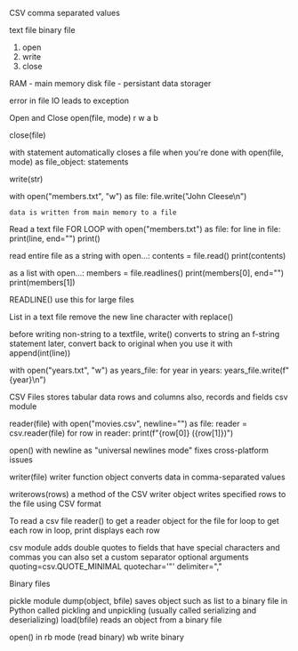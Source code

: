 
CSV comma separated values

text file
binary file

1. open
2. write
3. close

RAM - main memory
disk file - persistant data storager

error in file IO leads to exception

Open and Close
open(file, mode)
	r
	w
	a
	b

close(file)

with statement
	automatically closes a file when you're done
	with open(file, mode) as file_object:
		statements

write(str)

with open("members.txt", "w") as file:
	file.write("John Cleese\\n")

	data is written from main memory to a file


Read a text file
FOR LOOP
with open("members.txt") as file:
	for line in file:
		print(line, end="")
	print()


read entire file as a string
	with open...:
		contents = file.read()
		print(contents)

as a list
	with open...:
		members = file.readlines()
		print(members[0], end="")
		print(members[1])

READLINE()
use this for large files


List in a text file
remove the new line character with replace()

before writing non-string to a textfile, write() converts to string
	an f-string statement
	later, convert back to original when you use it with append(int(line))

with open("years.txt", "w") as years_file:
	for year in years:
		years_file.write(f"{year}\\n")


CSV Files
stores tabular data
	rows and columns
	also, records and fields
csv module

reader(file)
with open("movies.csv", newline="") as file:
	reader = csv.reader(file)
	for row in reader:
		print(f"{row[0]} ({row[1]})")


open() with newline as "universal newlines mode"
	fixes cross-platform issues

writer(file)
	writer  function object converts data in comma-separated values

writerows(rows)
	a method of the CSV writer object
	writes specified rows to the file using CSV format

To read a csv file
	reader() to get a reader object for the file
	for loop to get each row
		in loop, print displays each row

csv module adds double quotes to fields that have special characters and commas
	you can also set a custom separator
optional arguments
	quoting=csv.QUOTE_MINIMAL
	quotechar='"'
	delimiter=","

Binary files

pickle module
dump(object, bfile)
	saves object such as list to a binary file
	in Python called pickling and unpickling
		(usually called serializing and deserializing)
load(bfile)
	reads an object from a binary file

open() in rb mode (read binary)
wb write binary


